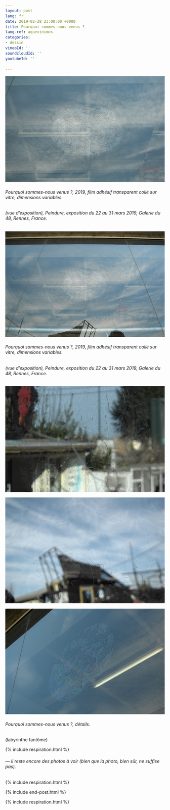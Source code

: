 ```yaml
---
layout: post
lang: fr
date: 2019-02-28 23:00:00 +0000
title: Pourquoi sommes-nous venus ?
lang-ref: aquevinimos
categories:
- dessin
vimeoId: ''
soundcloudId: ''
youtubeId: ''

---
```

![](/imgs/dsc_1911-fin-up.jpg)

###### _Pourquoi sommes-nous venus ?_, 2019, film adhésif transparent collé sur vitre, dimensions variables.

###### (vue d’exposition), _Peindure_, exposition du 22 au 31 mars 2019, Galerie du 48, Rennes, France.

![](/imgs/dsc_1910-fin-up.jpg)

###### _Pourquoi sommes-nous venus ?_, 2019, film adhésif transparent collé sur vitre, dimensions variables.

###### (vue d’exposition), _Peindure_, exposition du 22 au 31 mars 2019, Galerie du 48, Rennes, France.

![](/imgs/dsc_1892-fin-up.jpg)

![](/imgs/dsc_1901-fin-up.jpg)

![](/imgs/dsc_1905-fin-up.jpg)

###### _Pourquoi sommes-nous venus ?_, détails.

(labyrinthe fantôme)

{% include respiration.html %}

###### _— Il reste encore des photos à voir (bien que la photo, bien sûr, ne suffise pas)._

{% include respiration.html %}

{% include end-post.html %}

{% include respiration.html %}